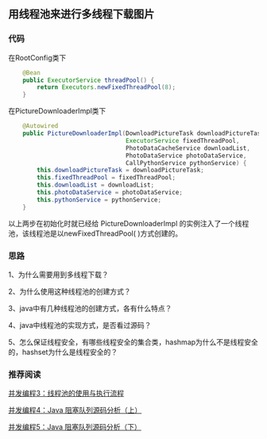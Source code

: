 ## 用线程池来进行多线程下载图片

### 代码

在RootConfig类下

```java
    @Bean
    public ExecutorService threadPool() {
        return Executors.newFixedThreadPool(8);
    }
```

在PictureDownloaderImpl类下

```java
	@Autowired
    public PictureDownloaderImpl(DownloadPictureTask downloadPictureTask,
                                 ExecutorService fixedThreadPool,
                                 PhotoDataCacheService downloadList,
                                 PhotoDataService photoDataService,
                                 CallPythonService pythonService) {
        this.downloadPictureTask = downloadPictureTask;
        this.fixedThreadPool = fixedThreadPool;
        this.downloadList = downloadList;
        this.photoDataService = photoDataService;
        this.pythonService = pythonService;
    }
```

以上两步在初始化时就已经给 PictureDownloaderImpl 的实例注入了一个线程池，该线程池是以newFixedThreadPool( )方式创建的。



### 思路

1、为什么需要用到多线程下载？  

2、为什么使用这种线程池的创建方式？  

3、java中有几种线程池的创建方式，各有什么特点？

4、java中线程池的实现方式，是否看过源码？

5、怎么保证线程安全，有哪些线程安全的集合类，hashmap为什么不是线程安全的，hashset为什么是线程安全的？



### 推荐阅读

[并发编程3：线程池的使用与执行流程](https://blog.csdn.net/u011240877/article/details/73440993)

[并发编程4：Java 阻塞队列源码分析（上）](https://blog.csdn.net/u011240877/article/details/73612930)

[并发编程5：Java 阻塞队列源码分析（下）](https://blog.csdn.net/u011240877/article/details/73742407)